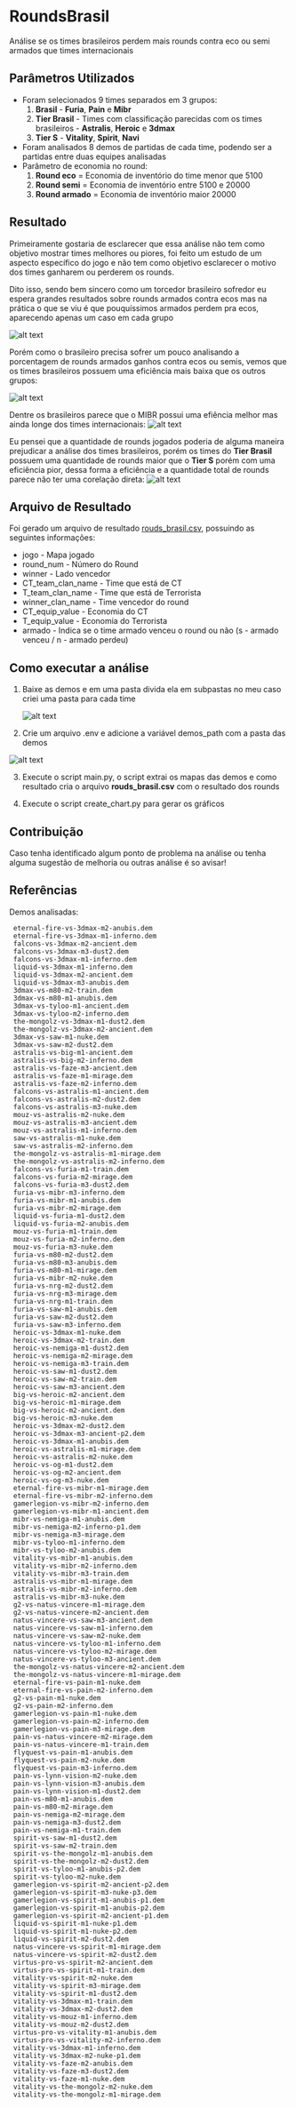 # RoundsBrasil
 Análise se os times brasileiros perdem mais rounds contra eco ou semi armados que times internacionais

 ## Parâmetros Utilizados
 - Foram selecionados 9 times separados em 3 grupos:
    1. **Brasil** - **Furia**, **Pain** e **Mibr**
    2. **Tier Brasil** - Times com classificação parecidas com os times brasileiros - **Astralis**, **Heroic** e **3dmax**
    3. **Tier S** - **Vitality**, **Spirit**, **Navi**
 - Foram analisados 8 demos de partidas de cada time, podendo ser a partidas entre duas equipes analisadas
 - Parâmetro de economia no round:
    1. **Round eco** = Economia de inventório do time menor que 5100
    2. **Round semi** = Economia de inventório entre 5100 e 20000
    3. **Round armado** = Economia de inventório maior 20000
  
  ## Resultado
 Primeiramente gostaria de esclarecer que essa análise não tem como objetivo mostrar times melhores ou piores, foi feito um estudo de um aspecto específico do jogo e não tem como objetivo esclarecer o motivo dos times ganharem ou perderem os rounds.
 
 Dito isso, sendo bem sincero como um torcedor brasileiro sofredor eu espera grandes resultados sobre rounds armados contra ecos mas na prática o que se viu é que pouquíssimos armados perdem pra ecos, aparecendo apenas um caso em cada grupo

 ![alt text](https://github.com/AnalistaTerrorista/RoundsBrasil/blob/main/resultado.png)

Porém como o brasileiro precisa sofrer um pouco analisando a porcentagem de rounds armados ganhos contra ecos ou semis, vemos que os times brasileiros possuem uma eficiência mais baixa que os outros grupos:

 ![alt text](https://github.com/AnalistaTerrorista/RoundsBrasil/blob/main/graph/graph1.png)

Dentre os brasileiros parece que o MIBR possui uma efiência melhor mas ainda longe dos times internacionais:
 ![alt text](https://github.com/AnalistaTerrorista/RoundsBrasil/blob/main/graph/graph2.png)

 Eu pensei que a quantidade de rounds jogados poderia de alguma maneira prejudicar a análise dos times brasileiros, porém os times do **Tier Brasil** possuem uma quantidade de rounds maior que o **Tier S** porém com uma eficiência pior, dessa forma a eficiência e a quantidade total de rounds parece não ter uma corelação direta:
 ![alt text](https://github.com/AnalistaTerrorista/RoundsBrasil/blob/main/graph/graph3.png)

## Arquivo de Resultado
Foi gerado um arquivo de resultado [rouds_brasil.csv](https://github.com/AnalistaTerrorista/RoundsBrasil/blob/main/rouds_brasil.csv), possuindo as seguintes informações:

 - jogo - Mapa jogado
 - round_num - Número do Round
 - winner - Lado vencedor
 - CT_team_clan_name - Time que está de CT
 - T_team_clan_name - Time que está de Terrorista
 - winner_clan_name - Time vencedor do round
 - CT_equip_value - Economia do CT
 - T_equip_value - Economia do Terrorista
 - armado - Indica se o time armado venceu o round ou não (s - armado venceu / n - armado perdeu)

## Como executar a análise
1. Baixe as demos e em uma pasta divida ela em subpastas no meu caso criei uma pasta para cada time

   ![alt text](https://github.com/AnalistaTerrorista/RoundsBrasil/blob/main/tutorial/path.png)

2. Crie um arquivo .env e adicione a variável demos_path com a pasta das demos
 
 ![alt text](https://github.com/AnalistaTerrorista/RoundsBrasil/blob/main/tutorial/env.png)

3. Execute o script main.py, o script extrai os mapas das demos e como resultado cria o arquivo **rouds_brasil.csv** com o resultado dos rounds

4. Execute o script create_chart.py para gerar os gráficos

## Contribuição

Caso tenha identificado algum ponto de problema na análise ou tenha alguma sugestão de melhoria ou outras análise é so avisar!

## Referências
Demos analisadas:

     eternal-fire-vs-3dmax-m2-anubis.dem
     eternal-fire-vs-3dmax-m1-inferno.dem 
     falcons-vs-3dmax-m2-ancient.dem
     falcons-vs-3dmax-m3-dust2.dem 
     falcons-vs-3dmax-m1-inferno.dem
     liquid-vs-3dmax-m1-inferno.dem 
     liquid-vs-3dmax-m2-ancient.dem
     liquid-vs-3dmax-m3-anubis.dem 
     3dmax-vs-m80-m2-train.dem
     3dmax-vs-m80-m1-anubis.dem 
     3dmax-vs-tyloo-m1-ancient.dem
     3dmax-vs-tyloo-m2-inferno.dem 
     the-mongolz-vs-3dmax-m1-dust2.dem
     the-mongolz-vs-3dmax-m2-ancient.dem 
     3dmax-vs-saw-m1-nuke.dem
     3dmax-vs-saw-m2-dust2.dem 
     astralis-vs-big-m1-ancient.dem
     astralis-vs-big-m2-inferno.dem 
     astralis-vs-faze-m3-ancient.dem
     astralis-vs-faze-m1-mirage.dem 
     astralis-vs-faze-m2-inferno.dem
     falcons-vs-astralis-m1-ancient.dem 
     falcons-vs-astralis-m2-dust2.dem
     falcons-vs-astralis-m3-nuke.dem 
     mouz-vs-astralis-m2-nuke.dem
     mouz-vs-astralis-m3-ancient.dem 
     mouz-vs-astralis-m1-inferno.dem
     saw-vs-astralis-m1-nuke.dem 
     saw-vs-astralis-m2-inferno.dem
     the-mongolz-vs-astralis-m1-mirage.dem
     the-mongolz-vs-astralis-m2-inferno.dem 
     falcons-vs-furia-m1-train.dem
     falcons-vs-furia-m2-mirage.dem 
     falcons-vs-furia-m3-dust2.dem
     furia-vs-mibr-m3-inferno.dem 
     furia-vs-mibr-m1-anubis.dem
     furia-vs-mibr-m2-mirage.dem 
     liquid-vs-furia-m1-dust2.dem
     liquid-vs-furia-m2-anubis.dem 
     mouz-vs-furia-m1-train.dem
     mouz-vs-furia-m2-inferno.dem 
     mouz-vs-furia-m3-nuke.dem
     furia-vs-m80-m2-dust2.dem 
     furia-vs-m80-m3-anubis.dem
     furia-vs-m80-m1-mirage.dem 
     furia-vs-mibr-m2-nuke.dem
     furia-vs-nrg-m2-dust2.dem 
     furia-vs-nrg-m3-mirage.dem
     furia-vs-nrg-m1-train.dem 
     furia-vs-saw-m1-anubis.dem
     furia-vs-saw-m2-dust2.dem 
     furia-vs-saw-m3-inferno.dem
     heroic-vs-3dmax-m1-nuke.dem 
     heroic-vs-3dmax-m2-train.dem
     heroic-vs-nemiga-m1-dust2.dem 
     heroic-vs-nemiga-m2-mirage.dem
     heroic-vs-nemiga-m3-train.dem 
     heroic-vs-saw-m1-dust2.dem
     heroic-vs-saw-m2-train.dem 
     heroic-vs-saw-m3-ancient.dem
     big-vs-heroic-m2-ancient.dem
     big-vs-heroic-m1-mirage.dem 
     big-vs-heroic-m2-ancient.dem
     big-vs-heroic-m3-nuke.dem 
     heroic-vs-3dmax-m2-dust2.dem
     heroic-vs-3dmax-m3-ancient-p2.dem 
     heroic-vs-3dmax-m1-anubis.dem
     heroic-vs-astralis-m1-mirage.dem 
     heroic-vs-astralis-m2-nuke.dem
     heroic-vs-og-m1-dust2.dem 
     heroic-vs-og-m2-ancient.dem
     heroic-vs-og-m3-nuke.dem 
     eternal-fire-vs-mibr-m1-mirage.dem
     eternal-fire-vs-mibr-m2-inferno.dem
     gamerlegion-vs-mibr-m2-inferno.dem 
     gamerlegion-vs-mibr-m1-ancient.dem
     mibr-vs-nemiga-m1-anubis.dem 
     mibr-vs-nemiga-m2-inferno-p1.dem
     mibr-vs-nemiga-m3-mirage.dem 
     mibr-vs-tyloo-m1-inferno.dem
     mibr-vs-tyloo-m2-anubis.dem 
     vitality-vs-mibr-m1-anubis.dem
     vitality-vs-mibr-m2-inferno.dem 
     vitality-vs-mibr-m3-train.dem
     astralis-vs-mibr-m1-mirage.dem 
     astralis-vs-mibr-m2-inferno.dem
     astralis-vs-mibr-m3-nuke.dem 
     g2-vs-natus-vincere-m1-mirage.dem
     g2-vs-natus-vincere-m2-ancient.dem
     natus-vincere-vs-saw-m3-ancient.dem
     natus-vincere-vs-saw-m1-inferno.dem 
     natus-vincere-vs-saw-m2-nuke.dem
     natus-vincere-vs-tyloo-m1-inferno.dem
     natus-vincere-vs-tyloo-m2-mirage.dem
     natus-vincere-vs-tyloo-m3-ancient.dem
     the-mongolz-vs-natus-vincere-m2-ancient.dem
     the-mongolz-vs-natus-vincere-m1-mirage.dem
     eternal-fire-vs-pain-m1-nuke.dem 
     eternal-fire-vs-pain-m2-inferno.dem
     g2-vs-pain-m1-nuke.dem 
     g2-vs-pain-m2-inferno.dem
     gamerlegion-vs-pain-m1-nuke.dem 
     gamerlegion-vs-pain-m2-inferno.dem
     gamerlegion-vs-pain-m3-mirage.dem 
     pain-vs-natus-vincere-m2-mirage.dem
     pain-vs-natus-vincere-m1-train.dem 
     flyquest-vs-pain-m1-anubis.dem
     flyquest-vs-pain-m2-nuke.dem 
     flyquest-vs-pain-m3-inferno.dem
     pain-vs-lynn-vision-m2-nuke.dem 
     pain-vs-lynn-vision-m3-anubis.dem
     pain-vs-lynn-vision-m1-dust2.dem 
     pain-vs-m80-m1-anubis.dem
     pain-vs-m80-m2-mirage.dem 
     pain-vs-nemiga-m2-mirage.dem
     pain-vs-nemiga-m3-dust2.dem 
     pain-vs-nemiga-m1-train.dem
     spirit-vs-saw-m1-dust2.dem 
     spirit-vs-saw-m2-train.dem
     spirit-vs-the-mongolz-m1-anubis.dem
     spirit-vs-the-mongolz-m2-dust2.dem 
     spirit-vs-tyloo-m1-anubis-p2.dem
     spirit-vs-tyloo-m2-nuke.dem 
     gamerlegion-vs-spirit-m2-ancient-p2.dem
     gamerlegion-vs-spirit-m3-nuke-p3.dem
     gamerlegion-vs-spirit-m1-anubis-p1.dem
     gamerlegion-vs-spirit-m1-anubis-p2.dem
     gamerlegion-vs-spirit-m2-ancient-p1.dem
     liquid-vs-spirit-m1-nuke-p1.dem 
     liquid-vs-spirit-m1-nuke-p2.dem
     liquid-vs-spirit-m2-dust2.dem 
     natus-vincere-vs-spirit-m1-mirage.dem
     natus-vincere-vs-spirit-m2-dust2.dem
     virtus-pro-vs-spirit-m2-ancient.dem 
     virtus-pro-vs-spirit-m1-train.dem
     vitality-vs-spirit-m2-nuke.dem 
     vitality-vs-spirit-m3-mirage.dem
     vitality-vs-spirit-m1-dust2.dem 
     vitality-vs-3dmax-m1-train.dem
     vitality-vs-3dmax-m2-dust2.dem 
     vitality-vs-mouz-m1-inferno.dem
     vitality-vs-mouz-m2-dust2.dem 
     virtus-pro-vs-vitality-m1-anubis.dem
     virtus-pro-vs-vitality-m2-inferno.dem
     vitality-vs-3dmax-m1-inferno.dem 
     vitality-vs-3dmax-m2-nuke-p1.dem
     vitality-vs-faze-m2-anubis.dem 
     vitality-vs-faze-m3-dust2.dem
     vitality-vs-faze-m1-nuke.dem 
     vitality-vs-the-mongolz-m2-nuke.dem
     vitality-vs-the-mongolz-m1-mirage.dem

